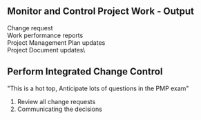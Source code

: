 ## Monitor and Control Project Work - Output
Change request \
Work performance reports\
Project Management Plan updates\
Project Document updates\

## Perform Integrated Change Control
"This is a hot top, Anticipate lots of questions in the PMP exam"
1. Review all change requests
2. Communicating the decisions


